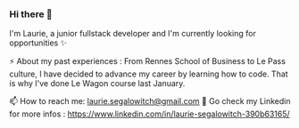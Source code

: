 ### Hi there 👋

I'm Laurie, a junior fullstack developer and I'm currently looking for opportunities ✨

⚡ About my past experiences : From Rennes School of Business to Le Pass culture, I have decided to advance my career by learning how to code. That is why I've done Le Wagon course last January. 

📫 How to reach me: laurie.segalowitch@gmail.com
:thought_balloon: Go check my Linkedin for more infos : https://www.linkedin.com/in/laurie-segalowitch-390b63165/


<!--
**LaurieSgw/LaurieSgw** is a ✨ _special_ repository because its `README.md` (this file) appears on your GitHub profile.


